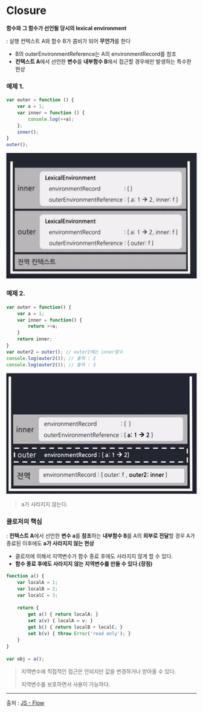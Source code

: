 # Closure

**함수와 그 함수가 선언될 당시의 lexical environment**

: 실행 컨텍스트 A와 함수 B가 콤비가 되어 **무언가**를 한다

- B의 outerEnvironmentReference는 A의 environmentRecord를 참조
- **컨텍스트 A**에서 선언한 **변수**를 **내부함수 B**에서 접근할 경우에만 발생하는 특수한 현상



### 예제 1.

```javascript
var outer = function () {
    var a = 1;
    var inner = function () {
        console.log(++a);
    };
    inner();
}
outer();
```

![](../Images/Closure_1.png) 



### 예제 2.

```javascript
var outer = function() {
    var a = 1;
    var inner = function() {
        return ++a;
    }
    return inner;
}
var outer2 = outer(); // outer2에는 inner함수
console.log(outer2()); // 출력 : 2
console.log(outer2()); // 출력 : 3
```

![](../Images/Closure_2.png) 

> a가 사라지지 않는다.



### 클로저의 핵심

: **컨텍스트 A**에서 선언한 **변수 a**를 **참조**하는 **내부함수 B**를 A의 **외부로 전달**할 경우 A가 종료된 이후에도 **a가 사라지지 않는 현상**

- 클로저에 의해서 지역변수가 함수 종료 후에도 사라지지 않게 할 수 있다.
- **함수 종료 후에도 사라지지 않는 지역변수를 만들 수 있다**.**(장점)**



```javascript
function a() {
    var localA = 1;
    var localB = 2;
    var localC = 3;
    
    return {
        get a() { return localA; }
        set a(v) { localA = v; }
    	get b() { return localB + localC; }
    	set b(v) { throw Error('read only'); }
    }
}

var obj = a();
```

> 지역변수에 직접적인 접근은 안되지만 값을 변경하거나 받아올 수 있다.
>
> 지역변수를 보호하면서 사용이 가능하다. 



---

출처 : [JS - Flow](https://www.inflearn.com/course/%ED%95%B5%EC%8B%AC%EA%B0%9C%EB%85%90-javascript-flow/dashboard)